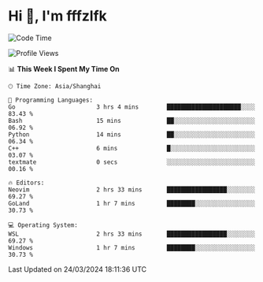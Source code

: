 # Hi 👋, I'm fffzlfk

<!--START_SECTION:waka-->
![Code Time](http://img.shields.io/badge/Code%20Time-680%20hrs%2012%20mins-blue)

![Profile Views](http://img.shields.io/badge/Profile%20Views-1-blue)

📊 **This Week I Spent My Time On** 

```text
🕑︎ Time Zone: Asia/Shanghai

💬 Programming Languages: 
Go                       3 hrs 4 mins        █████████████████████░░░░   83.43 % 
Bash                     15 mins             ██░░░░░░░░░░░░░░░░░░░░░░░   06.92 % 
Python                   14 mins             ██░░░░░░░░░░░░░░░░░░░░░░░   06.34 % 
C++                      6 mins              █░░░░░░░░░░░░░░░░░░░░░░░░   03.07 % 
textmate                 0 secs              ░░░░░░░░░░░░░░░░░░░░░░░░░   00.16 % 

🔥 Editors: 
Neovim                   2 hrs 33 mins       █████████████████░░░░░░░░   69.27 % 
GoLand                   1 hr 7 mins         ████████░░░░░░░░░░░░░░░░░   30.73 % 

💻 Operating System: 
WSL                      2 hrs 33 mins       █████████████████░░░░░░░░   69.27 % 
Windows                  1 hr 7 mins         ████████░░░░░░░░░░░░░░░░░   30.73 % 
```


 Last Updated on 24/03/2024 18:11:36 UTC
<!--END_SECTION:waka-->
